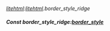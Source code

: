 _[litehtml](../../modules/litehtml/litehtml-module.md):[litehtml](../../modules/litehtml/litehtml-module.md).border\_style\_ridge_
##### Const border\_style\_ridge:[border_style](../../modules/litehtml/litehtml-border_style.md)
